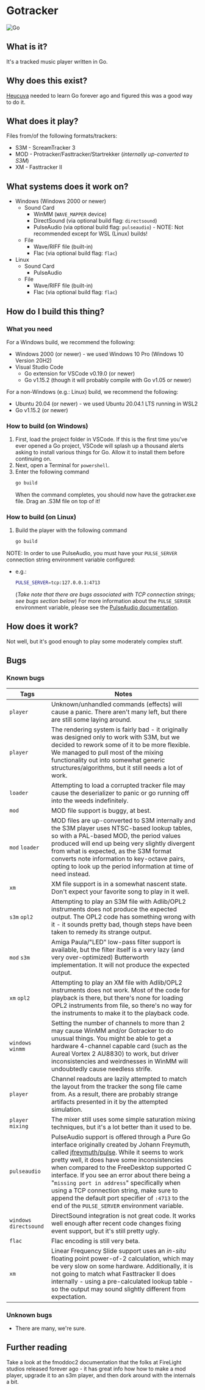 # Gotracker

![Go](https://github.com/gotracker/gotracker/workflows/Go/badge.svg)
 
## What is it?

It's a tracked music player written in Go.

## Why does this exist?

[Heucuva](https://github.com/gotracker/) needed to learn Go forever ago and figured this was a good way to do it.

## What does it play?

Files from/of the following formats/trackers:
* S3M - ScreamTracker 3
* MOD - Protracker/Fasttracker/Startrekker (_internally up-converted to S3M_)
* XM - Fasttracker II

## What systems does it work on?

* Windows (Windows 2000 or newer)
  * Sound Card
    * WinMM (`WAVE_MAPPER` device)
    * DirectSound (via optional build flag: `directsound`)
    * PulseAudio (via optional build flag: `pulseaudio`) - NOTE: Not recommended except for WSL (Linux) builds!
  * File
    * Wave/RIFF file (built-in)
    * Flac (via optional build flag: `flac`)
* Linux
  * Sound Card
    * PulseAudio
  * File
    * Wave/RIFF file (built-in)
    * Flac (via optional build flag: `flac`)

## How do I build this thing?

### What you need

For a Windows build, we recommend the following:
* Windows 2000 (or newer) - we used Windows 10 Pro (Windows 10 Version 20H2)
* Visual Studio Code
  * Go extension for VSCode v0.19.0 (or newer) 
  * Go v1.15.2 (though it will probably compile with Go v1.05 or newer)

For a non-Windows (e.g.: Linux) build, we recommend the following:
* Ubuntu 20.04 (or newer) - we used Ubuntu 20.04.1 LTS running in WSL2
* Go v1.15.2 (or newer)

### How to build (on Windows)

1. First, load the project folder in VSCode.  If this is the first time you've ever opened a Go project, VSCode will splash up a thousand alerts asking to install various things for Go. Allow it to install them before continuing on.
2. Next, open a Terminal for `powershell`.
3. Enter the following command
   ```powershell
   go build
   ```
   When the command completes, you should now have the gotracker.exe file. Drag an .S3M file on top of it!

### How to build (on Linux)

1. Build the player with the following command
   ```bash
   go build
   ```

NOTE: In order to use PulseAudio, you must have your `PULSE_SERVER` connection string environment variable configured:
* e.g.:
  ```bash
  PULSE_SERVER=tcp:127.0.0.1:4713
  ```
  (*Take note that there are bugs associated with TCP connection strings; see bugs section below*)
  For more information about the `PULSE_SERVER` environment variable, please see the [PulseAudio documentation](https://www.freedesktop.org/wiki/Software/PulseAudio/Documentation/User/ServerStrings/).

## How does it work?

Not well, but it's good enough to play some moderately complex stuff.

## Bugs

### Known bugs

| Tags | Notes |
|------|-------|
| `player` | Unknown/unhandled commands (effects) will cause a panic. There aren't many left, but there are still some laying around. |
| `player` | The rendering system is fairly bad - it originally was designed only to work with S3M, but we decided to rework some of it to be more flexible. We managed to pull most of the mixing functionality out into somewhat generic structures/algorithms, but it still needs a lot of work. |
| `loader` | Attempting to load a corrupted tracker file may cause the deserializer to panic or go running off into the weeds indefinitely. |
| `mod` | MOD file support is buggy, at best. |
| `mod` `loader` | MOD files are up-converted to S3M internally and the S3M player uses NTSC-based lookup tables, so with a PAL-based MOD, the period values produced will end up being very slightly divergent from what is expected, as the S3M format converts note information to key-octave pairs, opting to look up the period information at time of need instead. |
| `xm` | XM file support is in a somewhat nascent state. Don't expect your favorite song to play in it well. |
| `s3m` `opl2` | Attempting to play an S3M file with Adlib/OPL2 instruments does not produce the expected output. The OPL2 code has something wrong with it - it sounds pretty bad, though steps have been taken to remedy its strange output. |
| `mod` `s3m` | Amiga Paula/"LED" low-pass filter support is available, but the filter itself is a very lazy (and very over-optimized) Butterworth implementation. It will not produce the expected output.
| `xm` `opl2` | Attempting to play an XM file with Adlib/OPL2 instruments does not work. Most of the code for playback is there, but there's none for loading OPL2 instruments from file, so there's no way for the instruments to make it to the playback code. |
| `windows` `winmm` | Setting the number of channels to more than 2 may cause WinMM and/or Gotracker to do unusual things. You might be able to get a hardware 4-channel capable card (such as the Aureal Vortex 2 AU8830) to work, but driver inconsistencies and weirdnesses in WinMM will undoubtedly cause needless strife. |
| `player` | Channel readouts are lazily attempted to match the layout from the tracker the song file came from. As a result, there are probably strange artifacts presented in it by the attempted simulation. |
| `player` `mixing` | The mixer still uses some simple saturation mixing techniques, but it's a lot better than it used to be. |
| `pulseaudio` | PulseAudio support is offered through a Pure Go interface originally created by Johann Freymuth, called [jfreymuth/pulse](https://github.com/jfreymuth/pulse). While it seems to work pretty well, it does have some inconsistencies when compared to the FreeDesktop supported C interface. If you see an error about there being a "`missing port in address`" specifically when using a TCP connection string, make sure to append the default port specifier of `:4713` to the end of the `PULSE_SERVER` environment variable. |
| `windows` `directsound` | DirectSound integration is not great code. It works well enough after recent code changes fixing event support, but it's still pretty ugly. |
| `flac` | Flac encoding is still very beta. |
| `xm` | Linear Frequency Slide support uses an _in-situ_ floating point power-of-2 calculation, which may be very slow on some hardware. Additionally, it is not going to match what Fasttracker II does internally - using a pre-calculated lookup table - so the output may sound slightly different from expectation. |

### Unknown bugs

* There are many, we're sure.

## Further reading

Take a look at the fmoddoc2 documentation that the folks at FireLight studios released forever ago - it has great info how how to make a mod player, upgrade it to an s3m player, and then dork around with the internals a bit.
